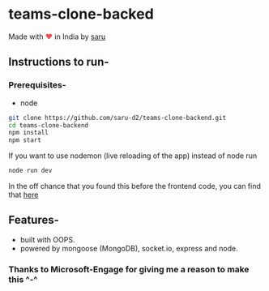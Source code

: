 # teams-clone-backed

Made with <span style="color: #e25555;">&hearts;</span> in India by [saru](https://github.com/saru-d2)

## Instructions to run-

### Prerequisites-

- node

```bash
git clone https://github.com/saru-d2/teams-clone-backend.git
cd teams-clone-backend
npm install
npm start
```

If you want to use nodemon (live reloading of the app) instead of node run

```bash
node run dev
```

In the off chance that you found this before the frontend code, you can find that [here](https://github.com/saru-d2/teams-clone-frontend)

## Features-

- built with OOPS.
- powered by mongoose (MongoDB), socket.io, express and node.

### Thanks to Microsoft-Engage for giving me a reason to make this ^-^
